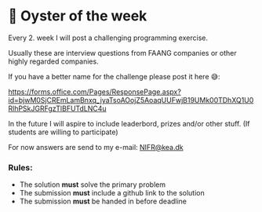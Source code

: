 # 🐙 Oyster of the week

Every 2. week I will post a challenging programming exercise.

Usually these are interview questions from FAANG companies or other highly regarded companies.

If you have a better name for the challenge please post it here 😅: 

https://forms.office.com/Pages/ResponsePage.aspx?id=bjwM0SjCREmLamBnxq_jyaTsoAOojZ5AoaqUUFwjB19UMk00TDhXQ1U0RlhPSkJGRFgzTlBFUTdLNC4u

In the future I will aspire to include leaderbord, prizes and/or other stuff. (If students are willing to participate)

For now answers are send to my e-mail: NIFR@kea.dk

### Rules:

- The solution **must** solve the primary problem
- The submission **must** include a github link to the solution
- The submission **must** be handed in before deadline